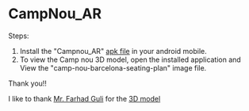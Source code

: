 # CampNou_AR

Steps: 
   1) Install the "Campnou_AR" [apk file](https://drive.google.com/file/d/1SoZCtz-PIZk106DD-o5521tB9NrfE4NU/view?usp=sharing) in your android mobile.
   2) To view the Camp nou 3D model, open the installed application and View the "camp-nou-barcelona-seating-plan" image file.
   
Thank you!!
   
 I like to thank [Mr. Farhad Guli](https://sketchfab.com/farhad.Guli) for the [3D model](https://skfb.ly/TVIy)
   
